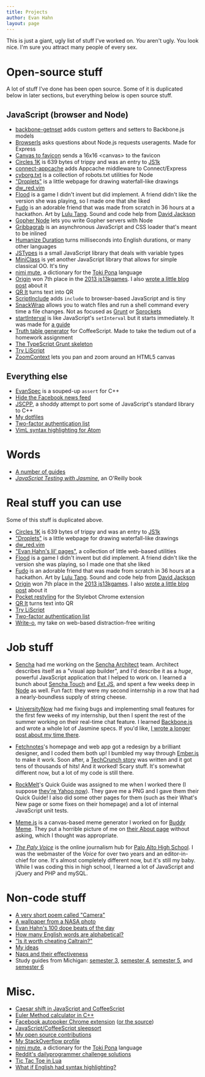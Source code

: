 ```yaml
---
title: Projects
author: Evan Hahn
layout: page
---
```

This is just a giant, ugly list of stuff I've worked on. *You* aren't ugly. You look nice. I'm sure you attract many people of every sex.

# Open-source stuff

A lot of stuff I've done has been open source. Some of it is duplicated below in later sections, but everything below is open source stuff.

## JavaScript (browser and Node)

*   [backbone-getnset][1] adds custom getters and setters to Backbone.js models
*   [BrowserIs][2] asks questions about Node.js requests useragents. Made for Express
*   [Canvas to favicon][3] sends a 16x16 &lt;canvas&gt; to the favicon
*   [Circles 1K][4] is 639 bytes of trippy and was an entry to [JS1k][5]
*   [connect-appcache][6] adds Appcache middleware to Connect/Express
*   [cyborg.txt][7] is a collection of robots.txt utilities for Node
*   ["Droplets"][8] is a little webpage for drawing waterfall-like drawings
*   [dw_red.vim][9]
*   [Flood][10] is a game I didn't invent but did implement. A friend didn't like the version she was playing, so I made one that she liked
*   [Fudo][11] is an adorable friend that was made from scratch in 36 hours at a hackathon. Art by [Lulu Tang][12]. Sound and code help from [David Jackson][13]
*   [Gopher Node][14] lets you write Gopher servers with Node
*   [Gribbagrab][15] is an asynchronous JavaScript and CSS loader that's meant to be inlined
*   [Humanize Duration][16] turns milliseconds into English durations, or many other languages
*   [JSTypes][17] is a small JavaScript library that deals with variable types
*   [MiniClass][18] is yet another JavaScript library that allows for simple classical OO. It's tiny
*   [nimi mute][19], a dictionary for the [Toki Pona][20] language
*   [Origin][21] won 7th place in the [2013 js13kgames][22]. I also [wrote a little blog post][23] about it
*   [QR It][24] turns text into QR
*   [ScriptInclude][25] adds `include` to browser-based JavaScript and is tiny
*   [SnackWrap][26] allows you to watch files and run a shell command every time a file changes. Not as focused as [Grunt][27] or [Sprockets][28]
*   [startInterval][29] is like JavaScript's `setInterval` but it starts immediately. It was made for [a guide][30]
*   [Truth table generator][31] for CoffeeScript. Made to take the tedium out of a homework assignment
*   [The TypeScript Grunt skeleton][32]
*   [Try LiScript][33]
*   [ZoomContext][34] lets you pan and zoom around an HTML5 canvas

## Everything else

*   [EvanSpec][35] is a souped-up `assert` for C++
*   [Hide the Facebook news feed][36]
*   [JSCPP][37], a shoddy attempt to port some of JavaScript's standard library to C++
*   [My dotfiles][38]
*   [Two-factor authentication list][39]
*   [VimL syntax highlighting for Atom][40]

# Words

*   [A number of guides][41]
*   [*JavaScript Testing with Jasmine*][42], an O'Reilly book

# Real stuff you can use

Some of this stuff is duplicated above.

*   [Circles 1K][4] is 639 bytes of trippy and was an entry to [JS1k][5]
*   ["Droplets"][8] is a little webpage for drawing waterfall-like drawings
*   [dw_red.vim][9]
*   ["Evan Hahn's lil' pages"][43], a collection of little web-based utilities
*   [Flood][10] is a game I didn't invent but did implement. A friend didn't like the version she was playing, so I made one that she liked
*   [Fudo][11] is an adorable friend that was made from scratch in 36 hours at a hackathon. Art by [Lulu Tang][12]. Sound and code help from [David Jackson][13]
*   [Origin][21] won 7th place in the [2013 js13kgames][22]. I also [wrote a little blog post][23] about it
*   [Pocket restyling][44] for the Stylebot Chrome extension
*   [QR It][24] turns text into QR
*   [Try LiScript][33]
*   [Two-factor authentication list][39]
*   [Write-o][45], my take on web-based distraction-free writing

# Job stuff

*   [Sencha][46] had me working on the [Sencha Architect][47] team. Architect describes itself as a "visual app builder", and I'd describe it as a *huge*, powerful JavaScript application that I helped to work on. I learned a bunch about [Sencha Touch][48] and [Ext JS][49], and spent a few weeks deep in [Node][50] as well. Fun fact: they were my second internship in a row that had a nearly-boundless supply of string cheese.

*   [UniversityNow][51] had me fixing bugs and implementing small features for the first few weeks of my internship, but then I spent the rest of the summer working on their real-time chat feature. I learned [Backbone.js][52] and wrote a whole lot of Jasmine specs. If you'd like, [I wrote a longer post about my time there][53].

*   [Fetchnotes][54]'s homepage and web app got a redesign by a brilliant designer, and I coded them both up! I bumbled my way through [Ember.js][55] to make it work. Soon after, a [TechCrunch story][56] was written and it got tens of thousands of hits! And it worked! Scary stuff. It's somewhat different now, but a lot of my code is still there.

*   [RockMelt][57]'s Quick Guide was assigned to me when I worked there (I suppose [they're Yahoo now][58]). They gave me a PNG and I gave them their Quick Guide! I also did some other pages for them (such as their What's New page or some fixes on their homepage) and a lot of internal JavaScript unit tests.

*   [Meme.js][59] is a canvas-based meme generator I worked on for [Buddy Meme][60]. They put a horrible picture of me on [their About page][61] without asking, which I thought was appropriate.

*   [*The Paly Voice*][62] is the online journalism hub for [Palo Alto High School][63]. I was the webmaster of the *Voice* for over two years and an editor-in-chief for one. It's almost completely different now, but it's still my baby. While I was coding this in high school, I learned a lot of JavaScript and jQuery and PHP and mySQL.

# Non-code stuff

*   [A very short poem called "Camera"][64]
*   [A wallpaper from a NASA photo][65]
*   [Evan Hahn's 100 dope beats of the day][66]
*   [How many English words are alphabetical?][67]
*   ["Is it worth cheating Caltrain?"][68]
*   [My ideas][69]
*   [Naps and their effectiveness][70]
*   Study guides from Michigan: [semester 3][71], [semester 4][72], [semester 5][73], and [semester 6][74]

# Misc.

*   [Caesar shift in JavaScript and CoffeeScript][75]
*   [Euler Method calculator in C++][76]
*   [Facebook autopoker Chrome extension][77] ([or the source][78])
*   [JavaScript/CoffeeScript sleepsort][79]
*   [My open source contributions][80]
*   [My StackOverflow profile][81]
*   [nimi mute][19], a dictionary for the [Toki Pona][20] language
*   [Reddit's dailyprogrammer challenge solutions][82]
*   [Tic Tac Toe in Lua][83]
*   [What if English had syntax highlighting?][84]

 [1]: https://github.com/EvanHahn/backbone-getnset
 [2]: https://github.com/EvanHahn/BrowserIs
 [3]: https://github.com/EvanHahn/canvas-to-favicon
 [4]: http://evanhahn.com/?p=1474
 [5]: http://js1k.com
 [6]: https://github.com/EvanHahn/connect-appcache
 [7]: https://github.com/EvanHahn/cyborg.txt
 [8]: http://evanhahn.com/tape/droplets/
 [9]: http://evanhahn.com/vim_dw_red/
 [10]: http://evanhahn.com/tape/flood/
 [11]: http://evanhahn.com/tape/fudo
 [12]: http://www.luluspice.com/
 [13]: http://www.linkedin.com/pub/david-jackson/64/1aa/5b3/
 [14]: https://github.com/EvanHahn/gopher-node
 [15]: https://github.com/EvanHahn/Gribbagrab
 [16]: https://github.com/EvanHahn/HumanizeDuration.js
 [17]: https://github.com/EvanHahn/JSTypes
 [18]: https://github.com/EvanHahn/MiniClass
 [19]: http://evanhahn.github.io/nimi-mute/
 [20]: http://tokipona.org/
 [21]: http://js13kgames.com/entries/origin
 [22]: http://2013.js13kgames.com
 [23]: http://evanhahn.com/origin-js13kgames/
 [24]: http://evanhahn.github.io/QRIt/
 [25]: https://github.com/EvanHahn/ScriptInclude
 [26]: https://github.com/EvanHahn/SnackWrap
 [27]: http://gruntjs.com/
 [28]: https://github.com/sstephenson/sprockets
 [29]: https://github.com/EvanHahn/startInterval
 [30]: http://evanhahn.com/make-an-npm-baby/
 [31]: https://github.com/EvanHahn/truth-table
 [32]: https://github.com/EvanHahn/TypeScript-Grunt-skeleton
 [33]: http://evanhahn.github.com/Try-LiScript/
 [34]: https://github.com/EvanHahn/ZoomContext
 [35]: https://github.com/EvanHahn/EvanSpec
 [36]: https://github.com/EvanHahn/hide-news-feed
 [37]: https://github.com/EvanHahn/JSCPP
 [38]: https://github.com/evanhahn/dotfiles
 [39]: http://evanhahn.com/tape/two-factor-auth-list/
 [40]: https://github.com/EvanHahn/atom-vimL
 [41]: http://evanhahn.com/?page_id=1501
 [42]: http://shop.oreilly.com/product/0636920028277.do
 [43]: http://evanhahn.com/tape/lil/
 [44]: http://stylebot.me/styles/1533
 [45]: http://evanhahn.com/writeo/
 [46]: http://www.sencha.com/
 [47]: http://www.sencha.com/products/architect
 [48]: http://www.sencha.com/products/touch/
 [49]: http://www.sencha.com/products/extjs/
 [50]: http://nodejs.org/
 [51]: http://unow.com/
 [52]: http://backbonejs.org/
 [53]: http://evanhahn.com/?p=1067
 [54]: http://www.fetchnotes.com
 [55]: http://emberjs.com/
 [56]: http://techcrunch.com/2012/04/12/fetchnotes-launches-a-simple-cloud-based-note-taking-service-that-twitter-users-will-love/
 [57]: http://rockmelt.com/
 [58]: http://yahoo.tumblr.com/post/57166940839/
 [59]: https://github.com/BuddyMeme/Meme.js
 [60]: http://www.buddymeme.com/
 [61]: http://www.buddymeme.com/about
 [62]: http://palyvoice.com/
 [63]: http://www.paly.net/
 [64]: http://issuu.com/netspencer/docs/calliope?mode=window&pageNumber=12
 [65]: http://evanhahn.com/wp-content/uploads/2013/02/astro/
 [66]: http://www.evanhahn.com/dbotd/
 [67]: http://evanhahn.com/?p=1229
 [68]: http://evanhahn.com/?p=965
 [69]: http://evanhahn.com/?page_id=887
 [70]: http://evanhahn.com/?p=169
 [71]: http://evanhahn.com/?p=478
 [72]: http://evanhahn.com/?p=728
 [73]: http://evanhahn.com/?p=1241
 [74]: http://evanhahn.com/semester-6-resources/
 [75]: http://evanhahn.com/?p=895
 [76]: http://evanhahn.com/?p=108
 [77]: http://evanhahn.com/wp-content/uploads/2012/09/pokey/pokey.zip
 [78]: http://evanhahn.com/wp-content/uploads/2012/09/pokey/src/
 [79]: http://evanhahn.com/?p=1081
 [80]: http://evanhahn.com/random/my-open-source-contributions/
 [81]: http://stackoverflow.com/users/804100
 [82]: http://evanhahn.com/?page_id=912
 [83]: https://gist.github.com/1135851
 [84]: http://evanhahn.github.io/English-text-highlighting/
